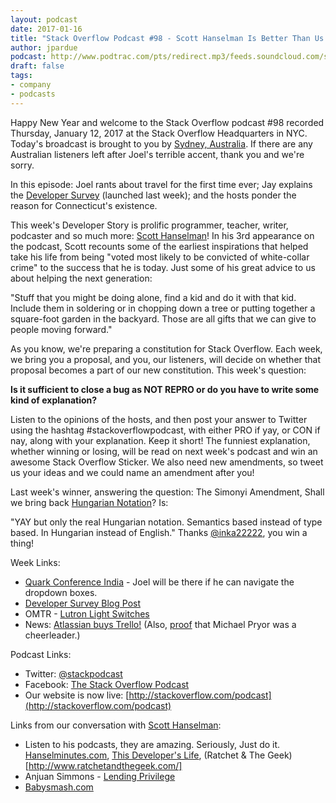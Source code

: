 ```yaml
---
layout: podcast
date: 2017-01-16
title: "Stack Overflow Podcast #98 - Scott Hanselman Is Better Than Us at Everything"
author: jpardue
podcast: http://www.podtrac.com/pts/redirect.mp3/feeds.soundcloud.com/stream/303029058-stack-exchange-stack-overflow-podcast-98-scott-hanselman-is-better-than-us-at-everything.mp3
draft: false
tags:
- company
- podcasts
---
```


Happy New Year and welcome to the Stack Overflow podcast #98 recorded Thursday, January 12, 2017 at the Stack Overflow Headquarters in NYC. Today's broadcast is brought to you by [Sydney, Australia](http://www.cityofsydney.nsw.gov.au/). If there are any Australian listeners left after Joel's terrible accent, thank you and we're sorry.

In this episode: Joel rants about travel for the first time ever; Jay explains the [Developer Survey](https://www.surveymonkey.com/r/92SGNSF) (launched last week); and the hosts ponder the reason for Connecticut's existence.

This week's Developer Story is prolific programmer, teacher, writer, podcaster and so much more: [Scott Hanselman](http://www.hanselman.com/)! In his 3rd appearance on the podcast, Scott recounts some of the earliest inspirations that helped take his life from being "voted most likely to be convicted of white-collar crime" to the success that he is today. Just some of his great advice to us about helping the next generation: 

"Stuff that you might be doing alone, find a kid and do it with that kid. Include them in soldering or in chopping down a tree or putting together a square-foot garden in the backyard. Those are all gifts that we can give to people moving forward." 

As you know, we're preparing a constitution for Stack Overflow. Each week, we bring you a proposal, and you, our listeners, will decide on whether that proposal becomes a part of our new constitution. This week's question: 

**Is it sufficient to close a bug as NOT REPRO or do you have to write some kind of explanation?** 

Listen to the opinions of the hosts, and then post your answer to Twitter using the hashtag #stackoverflowpodcast, with either PRO if yay, or CON if nay, along with your explanation. Keep it short! The funniest explanation, whether winning or losing, will be read on next week's podcast and win an awesome Stack Overflow Sticker. We also need new amendments, so tweet us your ideas and we could name an amendment after you!

Last week's winner, answering the question: The Simonyi Amendment, Shall we bring back [Hungarian Notation](https://en.wikipedia.org/wiki/Hungarian_notation)? Is:

"YAY but only the real Hungarian notation. Semantics based instead of type based. In Hungarian instead of English."  Thanks [@inka22222](https://twitter.com/inka22222/status/810943653581647873), you win a thing!

Week Links:

* [Quark Conference India](http://www.bits-quark.org/) - Joel will be there if he can navigate the dropdown boxes.
* [Developer Survey Blog Post](http://stackoverflow.blog/2017/01/The-2017-Stack-Overflow-Developer-Survey-is-Now-Live/?cb=1)
* OMTR - [Lutron Light Switches](http://www.lutron.com/en-US/Pages/default.aspx)
* News: [Atlassian buys Trello!](https://techcrunch.com/2017/01/09/atlassian-acquires-trello/) (Also, [proof](http://lancasteronline.com/business/local_business/lancaster-catholic-graduate-is-ceo-of-trello-which-will-be/article_9e8b0704-d81e-11e6-bbbd-b731abfb96e1.html) that Michael Pryor was a cheerleader.)

Podcast Links:

* Twitter: [@stackpodcast](https://twitter.com/stackpodcast)
* Facebook: [The Stack Overflow Podcast](https://www.facebook.com/stackoverflowpodcast/)
* Our website is now live: [http://stackoverflow.com/podcast](http://stackoverflow.com/podcast)

Links from our conversation with [Scott Hanselman](http://www.hanselman.com/):

* Listen to his podcasts, they are amazing. Seriously, Just do it. [Hanselminutes.com](http://www.hanselminutes.com/), [This Developer's Life](http://thisdeveloperslife.com/), (Ratchet & The Geek)[http://www.ratchetandthegeek.com/]
* Anjuan Simmons - [Lending Privilege](https://www.youtube.com/watch?v=nwj0smPMv9c)
* [Babysmash.com](http://babysmash.com/)













